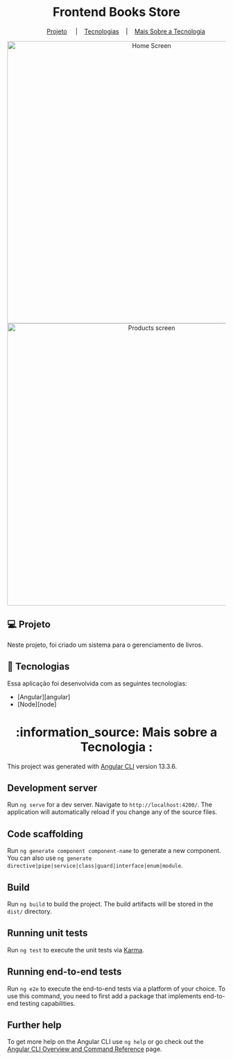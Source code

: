 <h1 align="center">
    Frontend Books Store
</h1>

<p align="center">
  <a></a>&nbsp;&nbsp;&nbsp;&nbsp;&nbsp;&nbsp;&nbsp;&nbsp;&nbsp;&nbsp;
  <a href="#-projeto">Projeto</a>&nbsp;&nbsp;&nbsp;&nbsp;&nbsp;|&nbsp;&nbsp;&nbsp;
  <a href="#rocket-tecnologias">Tecnologias</a>&nbsp;&nbsp;&nbsp;&nbsp;|&nbsp;&nbsp;&nbsp;
  <a href="#information_source-mais">Mais Sobre a Tecnologia</a>
</p>

<p align="center">
  <img alt="Home Screen" src="https://user-images.githubusercontent.com/56087579/170642642-be1faa76-2122-4117-bea6-bb5cc16d6aaf.png" width="650px">
  <img alt="Products screen" src="https://user-images.githubusercontent.com/56087579/170642645-0e8f7e68-d6b5-4d3b-a9e2-074d5afb4cc3.png" width="650px"><br>
</p>

## 💻 Projeto

Neste projeto, foi criado um sistema para o gerenciamento de livros.

## :rocket: Tecnologias

Essa aplicação foi desenvolvida com as seguintes tecnologias:
- [Angular][angular]
- [Node][node]

<h1 align="center">
  <a id="information_source-mais">:information_source: Mais sobre a Tecnologia :</a>
</h1>

This project was generated with [Angular CLI](https://github.com/angular/angular-cli) version 13.3.6.

## Development server

Run `ng serve` for a dev server. Navigate to `http://localhost:4200/`. The application will automatically reload if you change any of the source files.

## Code scaffolding

Run `ng generate component component-name` to generate a new component. You can also use `ng generate directive|pipe|service|class|guard|interface|enum|module`.

## Build

Run `ng build` to build the project. The build artifacts will be stored in the `dist/` directory.

## Running unit tests

Run `ng test` to execute the unit tests via [Karma](https://karma-runner.github.io).

## Running end-to-end tests

Run `ng e2e` to execute the end-to-end tests via a platform of your choice. To use this command, you need to first add a package that implements end-to-end testing capabilities.

## Further help

To get more help on the Angular CLI use `ng help` or go check out the [Angular CLI Overview and Command Reference](https://angular.io/cli) page.
